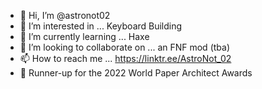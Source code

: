 - 👋 Hi, I’m @astronot02
- 👀 I’m interested in ... Keyboard Building
- 🌱 I’m currently learning ... Haxe
- 💞️ I’m looking to collaborate on ... an FNF mod (tba)
- 📫 How to reach me ... https://linktr.ee/AstroNot_02
- 👑 Runner-up for the 2022 World Paper Architect Awards

<!---
astronot02/astronot02 is a ✨ special ✨ repository because its `README.md` (this file) appears on your GitHub profile.
You can click the Preview link to take a look at your changes.
--->
